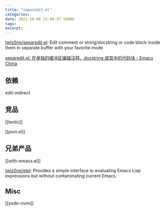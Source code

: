 ```yaml
---
title: "separedit.el"
categories: 
date: 2022-10-06 15:06:57 +0800
tags: 
excerpt: 
---
```


[twlz0ne/separedit.el](https://github.com/twlz0ne/separedit.el): Edit comment or string/docstring or code block inside them in separate buffer with your favorite mode

[separedit.el: 在单独的缓冲区编辑注释、docstring 或其中的代码块 - Emacs China](https://emacs-china.org/t/separedit-el-docstring/11196/17?page=2)

## 依赖

edit-indirect


## 竞品

[[lentic]]

[[puni.el]]


## 兄弟产品

[[with-emacs.el]]

[twlz0ne/elpl](https://github.com/twlz0ne/elpl): Provides a simple interface to evaluating Emacs Lisp expressions but without contaminating current Emacs.


## Misc

[[yode-nvim]]


